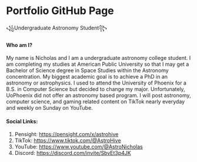 # Portfolio GitHub Page
꧁Undergraduate Astronomy Student꧂

#### Who am I?
My name is Nicholas and I am a undergraduate astronomy college student. I am completing my studies at American Public University so that I may get a Bachelor of Science degree in Space Studies within the Astronomy concentration. My biggest academic goal is to achieve a PhD in an astronomy or astrophysics. I used to attend the University of Phoenix for a B.S. in Computer Science but decided to change my major. Unfortunately, UoPhoenix did not offer an astronomy based program. I will post astronomy, computer science, and gaming related content on TikTok nearly everyday and weekly on Sunday on YouTube. 

#### Social Links:
1. Pensight: https://pensight.com/x/astrohive
2. TikTok: https://www.tiktok.com/@AstroHive
3. YouTube: https://www.youtube.com/@AstroNicholas
4. Discord: https://discord.com/invite/SbvEt3p4JK
